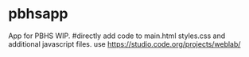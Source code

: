 # pbhsapp
App for PBHS WIP.
#directly add code to main.html styles.css and additional javascript files. use https://studio.code.org/projects/weblab/
